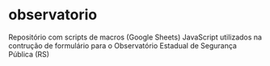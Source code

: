 # observatorio
Repositório com scripts de macros (Google Sheets) JavaScript utilizados na contrução de formulário para o Observatório Estadual de Segurança Pública (RS)
